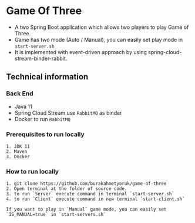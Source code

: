 # Game Of Three

- A two Spring Boot application  which allows two players to play  Game of Three. 
- Game has two mode (Auto / Manual), you can easily set play mode in `start-server.sh`
- It is implemented with event-driven approach by using spring-cloud-stream-binder-rabbit.

## Technical information
### Back End

*  Java 11
*  Spring Cloud Stream use `RabbitMQ` as binder
*  Docker to run `RabbitMQ`


### Prerequisites to run locally
```
1. JDK 11
2. Maven
3. Docker
```

### How to run locally
```
1. git clone https://github.com/burakahmetyoruk/game-of-three
2. Open terminal at the folder of source code.
3. to run `Server` execute command in terminal `start-server.sh`
4. to run `Client` execute command in new terminal `start-client.sh`
```

```
If you want to play in `Manual` game mode, you can easily set `IS_MANUAL=true` in `start-servers.sh`
```
